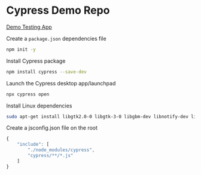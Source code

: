 # Cypress Demo Repo

[Demo Testing App](https://react-redux.realworld.io/#/login?_k=k38bj6 "follow link")

Create a `package.json` dependencies file

```bash
npm init -y
```

Install Cypress package

```bash
npm install cypress --save-dev
```

Launch the Cypress desktop app/launchpad

```bash
npx cypress open
```

Install Linux dependencies

```bash
sudo apt-get install libgtk2.0-0 libgtk-3-0 libgbm-dev libnotify-dev libgconf-2-4 libnss3 libxss1 libasound2 libxtst6 xauth xvfb
```

Create a jsconfig.json file on the root

```js
{
    "include": [
        "./node_modules/cypress",
        "cypress/**/*.js"
    ]
}
```
